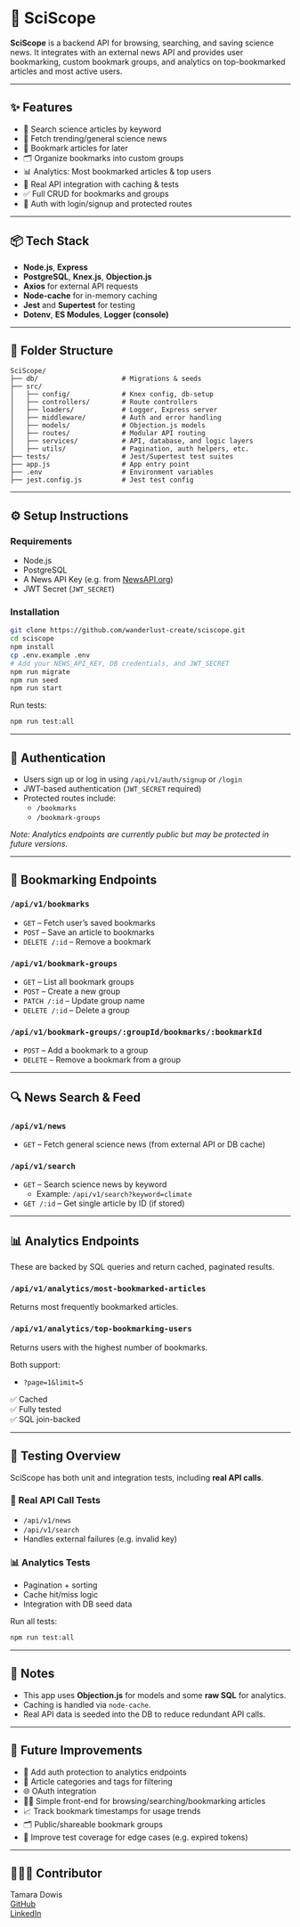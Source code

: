 # 🔬 SciScope

**SciScope** is a backend API for browsing, searching, and saving science news. It integrates with an external news API and provides user bookmarking, custom bookmark groups, and analytics on top-bookmarked articles and most active users.

---

## ✨ Features

- 🔎 Search science articles by keyword
- 🧠 Fetch trending/general science news
- 🔖 Bookmark articles for later
- 🗂 Organize bookmarks into custom groups
- 📊 Analytics: Most bookmarked articles & top users
- 🧪 Real API integration with caching & tests
- ✅ Full CRUD for bookmarks and groups
- 🔐 Auth with login/signup and protected routes

---

## 📦 Tech Stack

- **Node.js**, **Express**
- **PostgreSQL**, **Knex.js**, **Objection.js**
- **Axios** for external API requests
- **Node-cache** for in-memory caching
- **Jest** and **Supertest** for testing
- **Dotenv**, **ES Modules**, **Logger (console)**

---

## 📁 Folder Structure

```
SciScope/
├── db/                     # Migrations & seeds
├── src/
│   ├── config/             # Knex config, db-setup
│   ├── controllers/        # Route controllers
│   ├── loaders/            # Logger, Express server
│   ├── middleware/         # Auth and error handling
│   ├── models/             # Objection.js models
│   ├── routes/             # Modular API routing
│   ├── services/           # API, database, and logic layers
│   ├── utils/              # Pagination, auth helpers, etc.
├── tests/                  # Jest/Supertest test suites
├── app.js                  # App entry point
├── .env                    # Environment variables
├── jest.config.js          # Jest test config
```

---

## ⚙️ Setup Instructions

### Requirements
- Node.js
- PostgreSQL
- A News API Key (e.g. from [NewsAPI.org](https://newsapi.org))
- JWT Secret (`JWT_SECRET`)

### Installation

```bash
git clone https://github.com/wanderlust-create/sciscope.git
cd sciscope
npm install
cp .env.example .env
# Add your NEWS_API_KEY, DB credentials, and JWT_SECRET
npm run migrate
npm run seed
npm run start
```

Run tests:
```bash
npm run test:all
```

---

## 🔑 Authentication

- Users sign up or log in using `/api/v1/auth/signup` or `/login`
- JWT-based authentication (`JWT_SECRET` required)
- Protected routes include:
  - `/bookmarks`
  - `/bookmark-groups`

_Note: Analytics endpoints are currently public but may be protected in future versions._

---

## 🔖 Bookmarking Endpoints

### `/api/v1/bookmarks`
- `GET` – Fetch user’s saved bookmarks
- `POST` – Save an article to bookmarks
- `DELETE /:id` – Remove a bookmark

### `/api/v1/bookmark-groups`
- `GET` – List all bookmark groups
- `POST` – Create a new group
- `PATCH /:id` – Update group name
- `DELETE /:id` – Delete a group

### `/api/v1/bookmark-groups/:groupId/bookmarks/:bookmarkId`
- `POST` – Add a bookmark to a group
- `DELETE` – Remove a bookmark from a group

---

## 🔍 News Search & Feed

### `/api/v1/news`
- `GET` – Fetch general science news (from external API or DB cache)

### `/api/v1/search`
- `GET` – Search science news by keyword
  - Example: `/api/v1/search?keyword=climate`
- `GET /:id` – Get single article by ID (if stored)

---

## 📊 Analytics Endpoints

These are backed by SQL queries and return cached, paginated results.

### `/api/v1/analytics/most-bookmarked-articles`
Returns most frequently bookmarked articles.

### `/api/v1/analytics/top-bookmarking-users`
Returns users with the highest number of bookmarks.

Both support:
- `?page=1&limit=5`

✅ Cached  
✅ Fully tested  
✅ SQL join-backed

---

## 🧪 Testing Overview

SciScope has both unit and integration tests, including **real API calls**.

### 🔬 Real API Call Tests
- `/api/v1/news`
- `/api/v1/search`
- Handles external failures (e.g. invalid key)

### 📊 Analytics Tests
- Pagination + sorting
- Cache hit/miss logic
- Integration with DB seed data

Run all tests:

```bash
npm run test:all
```

---

## 🧠 Notes

- This app uses **Objection.js** for models and some **raw SQL** for analytics.
- Caching is handled via `node-cache`.
- Real API data is seeded into the DB to reduce redundant API calls.

---

## 🚧 Future Improvements

- 🔐 Add auth protection to analytics endpoints
- 🧾 Article categories and tags for filtering
- 🌐 OAuth integration
- 🧑‍💻 Simple front-end for browsing/searching/bookmarking articles
- 📈 Track bookmark timestamps for usage trends
- 🗂 Public/shareable bookmark groups
- 🧪 Improve test coverage for edge cases (e.g. expired tokens)

---

## 👩🏽‍🎤 Contributor

Tamara Dowis  
[GitHub](https://github.com/wanderlust-create)  
[LinkedIn](https://www.linkedin.com/in/tamara-dowis/)
